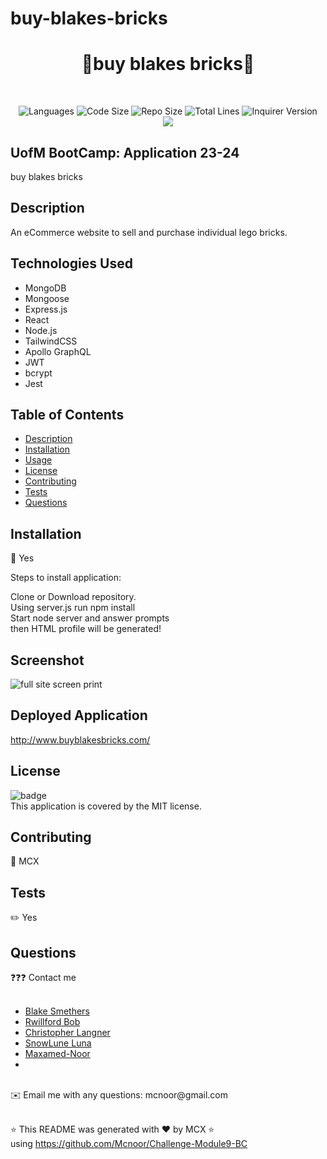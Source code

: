 # buy-blakes-bricks
<h1 align="center">👋buy blakes bricks👋</h1>

</br>
<p align="center">
    <img src="https://img.shields.io/github/languages/count/Maxamed-NCX/buy-blakes-bricks?style=for-the-badge" alt="Languages" /> 
    <img src="https://img.shields.io/github/languages/code-size/Maxamed-NCX/buy-blakes-bricks?style=for-the-badge" alt="Code Size" />
    <img src="https://img.shields.io/github/repo-size/Maxamed-NCX/buy-blakes-bricks?style=for-the-badge" alt="Repo Size" />  
    <img src="https://img.shields.io/tokei/lines/github/Maxamed-NCX/buy-blakes-bricks?style=for-the-badge" alt="Total Lines" />
    <img src="https://img.shields.io/github/package-json/dependency-version/Maxamed-NCX/buy-blakes-bricks/inquirer?style=for-the-badge" alt="Inquirer Version" />
  <br>
    <img src="https://img.shields.io/badge/license-MIT-brightgreen" />
</p>

## UofM BootCamp: Application 23-24
buy blakes bricks

## Description
An eCommerce website to sell and purchase individual lego bricks. 

## Technologies Used
- MongoDB
- Mongoose
- Express.js
- React
- Node.js
- TailwindCSS
- Apollo GraphQL
- JWT
- bcrypt
- Jest

## Table of Contents

- [Description](#description)
- [Installation](#installation)
- [Usage](#usage)
- [License](#license)
- [Contributing](#contributing)
- [Tests](#tests)
- [Questions](#questions)

## Installation

💾 Yes

Steps to install application:

Clone or Download repository. <br>
Using server.js run npm install <br>
Start node server and answer prompts <br>
then HTML profile will be generated! <br>


## Screenshot
![full site screen print](./client/src/pages/assets/buyblakesbricks.png)
## Deployed Application
http://www.buyblakesbricks.com/


## License

![badge](https://img.shields.io/badge/license-MIT-blue)
<br />
This application is covered by the MIT license.

## Contributing

👥 MCX

## Tests

✏️ Yes

## Questions

❓❓❓ Contact me<br />
<br />

- [Blake Smethers](https://github.com/smethersblake)
- [Rwillford Bob](https://github.com/Rwillford)
- [Christopher Langner](https://github.com/rehpotsirhc21)
- [SnowLune Luna](https://github.com/SnowLune)
- [Maxamed-Noor](https://github.com/Maxamed-NCX)
- 
<br />
✉️ Email me with any questions: mcnoor@gmail.com<br /><br />

⭐ This README was generated with ❤️ by MCX ⭐ <br> using https://github.com/Mcnoor/Challenge-Module9-BC
  
